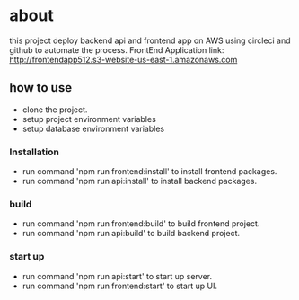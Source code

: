 # about
this project deploy backend api and frontend app on AWS using circleci and github to automate the process.
FrontEnd Application link: http://frontendapp512.s3-website-us-east-1.amazonaws.com
## how to use
- clone the project.
- setup project environment variables
- setup database environment variables
### Installation
- run command 'npm run frontend:install' to install frontend packages.
- run command 'npm run api:install' to install backend packages.
### build
- run command 'npm run frontend:build' to build frontend project.
- run command 'npm run api:build' to build backend project.
### start up
- run command 'npm run api:start' to start up server.
- run command 'npm run frontend:start' to start up UI.